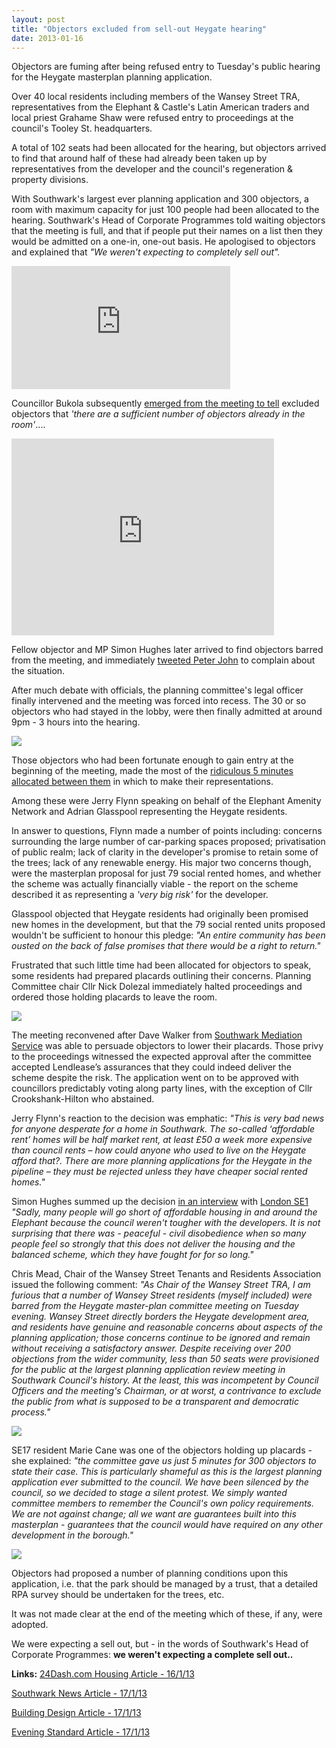 ```yaml
---
layout: post
title: "Objectors excluded from sell-out Heygate hearing"
date: 2013-01-16
---
```

Objectors are fuming after being refused entry to Tuesday's public hearing for the Heygate masterplan planning application.

Over 40 local residents including members of the Wansey Street TRA, representatives from the Elephant & Castle's Latin American traders and local priest Grahame Shaw were refused entry to proceedings at the council's Tooley St. headquarters. 

A total of 102 seats had been allocated for the hearing, but objectors arrived to find that around half of these had already been taken up by representatives from the developer and the council's regeneration & property divisions.

With Southwark's largest ever planning application and 300 objectors, a room with maximum capacity for just 100 people had been allocated to the hearing. Southwark's Head of Corporate Programmes told waiting objectors that the meeting is full, and that if people put their names on a list then they would be admitted on a one-in, one-out basis. He apologised to objectors and explained that _"We weren't expecting to completely sell out"._
<iframe width="350" height="197" src="http://www.youtube.com/embed/rHUSIcLIons" frameborder="0" allowfullscreen></iframe>

Councillor Bukola subsequently [emerged from the meeting to tell](http://www.youtube.com/watch?v=aU4VFcLvJ3Y&) excluded objectors that _'there are a sufficient number of objectors already in the room'_....   

<iframe width="420" height="315" src="http://www.youtube.com/embed/aU4VFcLvJ3Y" frameborder="0" allowfullscreen></iframe>

Fellow objector and MP Simon Hughes later arrived to find objectors barred from the meeting, and immediately [tweeted Peter John](https://twitter.com/swklibdems/status/291277257664770048?uid=0&iid=am-165485524613583391288878247&nid=57+452) to complain about the situation. 

After much debate with officials, the planning committee's legal officer finally intervened and the meeting was forced into recess. The 30 or so objectors who had stayed in the lobby, were then finally admitted at around 9pm - 3 hours into the hearing.

![](http://crappistmartin.github.io/images/planningcommittee3.jpg)

Those objectors who had been fortunate enough to gain entry at the beginning of the meeting, made the most of the [ridiculous 5 minutes allocated between them](/2013-01-02-heygate-application-will-objectors-get-a-fair-hearing/) in which to make their representations.

Among these were Jerry Flynn speaking on behalf of the Elephant Amenity Network and Adrian Glasspool representing the Heygate residents.

In answer to questions, Flynn made a number of points including: concerns surrounding the large number of car-parking spaces proposed; privatisation of public realm; lack of clarity in the developer's promise to retain some of the trees; lack of any renewable energy. His major two concerns though, were the masterplan proposal for just 79 social rented homes, and whether the scheme was actually financially viable - the report on the scheme described it as representing a _'very big risk'_ for the developer.

Glasspool objected that Heygate residents had originally been promised new homes in the development, but that the 79 social rented units proposed wouldn't be sufficient to honour this pledge: _"An entire community has been ousted on the back of false promises that there would be a right to return."_ 

Frustrated that such little time had been allocated for objectors to speak, some residents had prepared placards outlining their concerns. Planning Committee chair Cllr Nick Dolezal immediately halted proceedings and ordered those holding placards to leave the room.

![](http://crappistmartin.github.io/images/planningcommittee2.JPG)

The meeting reconvened after Dave Walker from [Southwark Mediation Service](http://southwarkmediation.co.uk) was able to persuade objectors to lower their placards. Those privy to the proceedings witnessed the expected approval after the committee accepted Lendlease’s assurances that they could indeed deliver the scheme despite the risk. The application went on to be approved with councillors predictably voting along party lines, with the exception of Cllr Crookshank-Hilton who abstained.

Jerry Flynn's reaction to the decision was emphatic: _"This is very bad news for anyone desperate for a home in Southwark.  The so-called ‘affordable rent’ homes will be half market rent, at least £50 a week more expensive than council rents – how could anyone who used to live on the Heygate afford that?. There are more planning applications for the Heygate in the pipeline – they must be rejected unless they have cheaper social rented homes."_
 

Simon Hughes summed up the decision [in an interview](http://audioboo.fm/boos/1157878-simon-hughes-reaction-to-heygate-decision#t=2m17s) with [London SE1](http://www.london-se1.co.uk/news/view/6545) _"Sadly, many people will go short of affordable housing in and around the Elephant because the council weren't tougher with the developers. It is not surprising that there was - peaceful - civil disobedience when so many people feel so strongly that this does not deliver the housing and the balanced scheme, which they have fought for for so long."_

Chris Mead, Chair of the Wansey Street Tenants and Residents Association issued the following comment: _"As Chair of the Wansey Street TRA, I am furious that a number of Wansey Street residents (myself included) were barred from the Heygate master-plan committee meeting on Tuesday evening. Wansey Street directly borders the Heygate development area, and residents have genuine and reasonable concerns about aspects of the planning application; those concerns continue to be ignored and remain without receiving a satisfactory answer. Despite receiving over 200 objections from the wider community, less than 50 seats were provisioned for the public at the largest planning application review meeting in Southwark Council's history. At the least, this was incompetent by Council Officers and the meeting's Chairman, or at worst, a contrivance to exclude the public from what is supposed to be a transparent and democratic process."_

![](http://crappistmartin.github.io/images/showustheviability.jpg)

SE17 resident Marie Cane was one of the objectors holding up placards - she explained: _"the committee gave us just 5 minutes for 300 objectors to state their case. This is particularly shameful as this is the largest planning application ever submitted to the council. We have been silenced by the council, so we decided to stage a silent protest. We simply wanted committee members to remember the Council's own policy requirements. We are not against change; all we want are guarantees built into this masterplan - guarantees that the council would have required on any other development in the borough."_ 

![](http://www.peoplesrepublicofsouthwark.co.uk/images/stories/news/heygatein01.jpg)

Objectors had proposed a number of planning conditions upon this application, i.e. that the park should be managed by a trust, that a detailed RPA survey should be undertaken for the trees, etc. 

It was not made clear at the end of the meeting which of these, if any, were adopted.

We were expecting a sell out, but - in the words of Southwark's Head of Corporate Programmes: __we weren't expecting a complete sell out..__  


__Links:__
[24Dash.com Housing Article - 16/1/13](http://www.24dash.com/news/housing/2013-01-16-Protests-and-acrimony-as-Heygate-estate-regeneration-plans-approved#.UPbG82MtZlU.twitter)

[Southwark News Article - 17/1/13](http://crappistmartin.github.io/images/SNHeygateplanningapplication17Jan.pdf)

[Building Design Article - 17/1/13](http://www.bdonline.co.uk/news/heygate-objectors-complain-they-were-excluded-from-planning-hearing/5048879.article)

[Evening Standard Article - 17/1/13](http://crappistmartin.github.io/images/eveningstandard.pdf)


